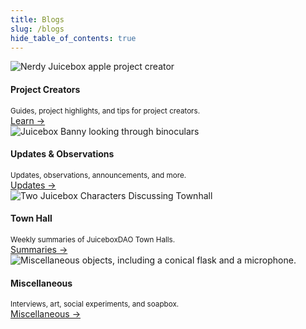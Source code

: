 ```yaml
---
title: Blogs
slug: /blogs
hide_table_of_contents: true
---
```


<style>{`.card {border: solid 1px var(--ifm-color-primary)} img { width: 100%; } @media screen and (max-width: 996px) and (min-width: 505px) { img { display: none !important; } } `}</style>
<div class="container" style={{marginTop: "30px"}}>
  <div class="row">
    <div class="col col--3" style={{marginBottom: "30px"}}>
      <div class="card">
        <div class="card__image">
          <img
            src="/img/blog/projectcreators.webp"
            alt="Nerdy Juicebox apple project creator"
          />
        </div>
        <div class="card__body">
          <h4>Project Creators</h4>
          <small>
            Guides, project highlights, and tips for project creators.
          </small>
        </div>
        <div class="card__footer">
          <a class="button button--primary button--block" href="/blog">Learn →</a>
        </div>
      </div>
    </div>
    <div class="col col--3" style={{marginBottom: "30px"}}>
      <div class="card">
        <div class="card__image">
          <img
            src="/img/blog/updates.webp"
            alt="Juicebox Banny looking through binoculars"
          />
        </div>
        <div class="card__body">
          <h4>Updates & Observations</h4>
          <small>
            Updates, observations, announcements, and more.
          </small>
        </div>
        <div class="card__footer">
          <a class="button button--primary button--block" href="/updates">Updates →</a>
        </div>
      </div>
    </div>
    <div class="col col--3" style={{marginBottom: "30px"}}>
      <div class="card">
        <div class="card__image">
          <img
            src="/img/blog/townhall.webp"
            alt="Two Juicebox Characters Discussing Townhall"
          />
        </div>
        <div class="card__body">
          <h4>Town Hall</h4>
          <small>
            Weekly summaries of JuiceboxDAO Town Halls.
          </small>
        </div>
        <div class="card__footer">
          <a class="button button--primary button--block" href="/town-hall">Summaries →</a>
        </div>
      </div>
    </div>
    <div class="col col--3" style={{marginBottom: "30px"}}>
      <div class="card">
        <div class="card__image">
          <img
            src="/img/blog/miscellaneous.webp"
            alt="Miscellaneous objects, including a conical flask and a microphone."
          />
        </div>
        <div class="card__body">
          <h4>Miscellaneous</h4>
          <small>
            Interviews, art, social experiments, and soapbox.
          </small>
        </div>
        <div class="card__footer">
          <a class="button button--primary button--block" href="/misc">Miscellaneous →</a>
        </div>
      </div>
    </div>
  </div>
</div>
